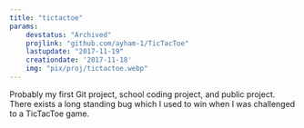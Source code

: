 ```yaml
---
title: "tictactoe"
params:
    devstatus: "Archived"
    projlink: "github.com/ayham-1/TicTacToe"
    lastupdate: "2017-11-19"
    creationdate: '2017-11-18'
    img: "pix/proj/tictactoe.webp"
---
```


Probably my first Git project, school coding project, and public project. There exists a long standing bug which I used to win when I was challenged to a TicTacToe game.
